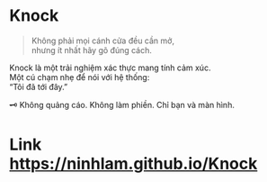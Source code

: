 # Knock

> Không phải mọi cánh cửa đều cần mở,  
> nhưng ít nhất hãy gõ đúng cách.

Knock là một trải nghiệm xác thực mang tính cảm xúc.  
Một cú chạm nhẹ để nói với hệ thống:  
“Tôi đã tới đây.”

🗝️ Không quảng cáo. Không làm phiền. Chỉ bạn và màn hình.

# Link https://ninhlam.github.io/Knock
